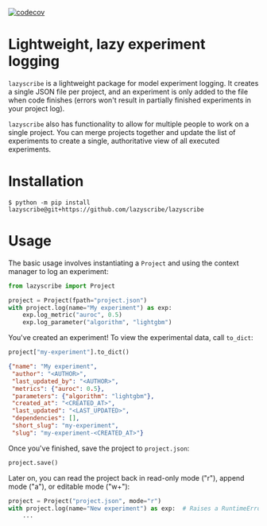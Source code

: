 [![codecov](https://codecov.io/github/lazyscribe/lazyscribe/branch/main/graph/badge.svg?token=M5BHYS2SSU)](https://codecov.io/github/lazyscribe/lazyscribe)

# Lightweight, lazy experiment logging

``lazyscribe`` is a lightweight package for model experiment logging. It creates a single JSON
file per project, and an experiment is only added to the file when code finishes (errors won't
result in partially finished experiments in your project log).

``lazyscribe`` also has functionality to allow for multiple people to work on a single project.
You can merge projects together and update the list of experiments to create a single, authoritative
view of all executed experiments.

# Installation

```console
$ python -m pip install lazyscribe@git+https://github.com/lazyscribe/lazyscribe
```

# Usage

The basic usage involves instantiating a ``Project`` and using the context manager to log
an experiment:

```python
from lazyscribe import Project

project = Project(fpath="project.json")
with project.log(name="My experiment") as exp:
    exp.log_metric("auroc", 0.5)
    exp.log_parameter("algorithm", "lightgbm")
```

You've created an experiment! To view the experimental data, call ``to_dict``:

```python
project["my-experiment"].to_dict()
```

```json
{"name": "My experiment",
 "author": "<AUTHOR>",
 "last_updated_by": "<AUTHOR>",
 "metrics": {"auroc": 0.5},
 "parameters": {"algorithm": "lightgbm"},
 "created_at": "<CREATED_AT>",
 "last_updated": "<LAST_UPDATED>",
 "dependencies": [],
 "short_slug": "my-experiment",
 "slug": "my-experiment-<CREATED_AT>"}
```

Once you've finished, save the project to ``project.json``:

```python
project.save()
```

Later on, you can read the project back in read-only mode ("r"), append mode ("a"),
or editable mode ("w+"):

```python
project = Project("project.json", mode="r")
with project.log(name="New experiment") as exp:  # Raises a RuntimeError
    ...
```
